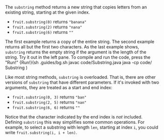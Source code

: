 The `substring` method returns a new string that copies letters from an existing string, starting at the given index.



*  `fruit.substring(0)` returns `"banana"`
*  `fruit.substring(2)` returns `"nana"`
*  `fruit.substring(6)` returns `""`


The first example returns a copy of the entire string. The second example returns all but the first two characters. As the last example shows, `substring` returns the empty string if the argument is the length of the string. 
Try it out in the left pane. To compile and run the code, press the "Run!"
{Run!}(sh .guides/bg.sh javac code/Substring.java java -cp code/ Substring )


Like most string methods, `substring` is overloaded. That is, there are other versions of `substring` that have different parameters. If it's invoked with two arguments, they are treated as a start and end index:



*  `fruit.substring(0, 3)` returns `"ban"`
*  `fruit.substring(2, 5)` returns `"nan"`
*  `fruit.substring(6, 6)` returns `""`


Notice that the character indicated by the end index is *not* included. Defining `substring` this way simplifies some common operations. For example, to select a substring with length `len`, starting at index `i`, you could write `fruit.substring(i, i + len)`.